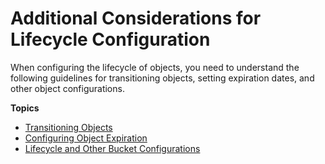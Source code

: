 # Additional Considerations for Lifecycle Configuration<a name="lifecycle-additional-considerations"></a>

When configuring the lifecycle of objects, you need to understand the following guidelines for transitioning objects, setting expiration dates, and other object configurations\.

**Topics**
+ [Transitioning Objects](lifecycle-transition-general-considerations.md)
+ [Configuring Object Expiration](lifecycle-expire-general-considerations.md)
+ [Lifecycle and Other Bucket Configurations](lifecycle-and-other-bucket-config.md)